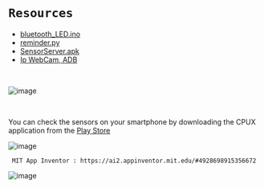 # `Resources`

- [bluetooth_LED.ino](https://github.com/imvickykumar999/Home-Automation-Project/blob/main/bluetooth_LED/bluetooth_LED.ino)
- [reminder.py](https://github.com/imvickykumar999/Arduino-Bluetooth-Reminder/blob/main/reminder.py)
- [SensorServer.apk](https://github.com/umer0586/SensorServer/releases)
- [Ip WebCam, ADB](https://stackoverflow.com/a/39215746/11493297)

<br>

![image](https://github.com/imvickykumar999/Android-Sensors/assets/50515418/995e14dc-5c74-4066-b7e9-62affdc61b13)

<br>

You can check the sensors on your smartphone by downloading the CPUX application from the [Play Store](https://play.google.com/store/apps/details?id=com.abs.cpu_z_advance&hl=en&gl=US)

![image](https://github.com/imvickykumar999/Android-Sensors/assets/50515418/5871e008-96ea-42c3-be17-2c33e790dc8d)

     MIT App Inventor : https://ai2.appinventor.mit.edu/#4928698915356672
 
![image](https://github.com/imvickykumar999/Android-Sensors/assets/50515418/3ef3e137-7e1d-4fe3-8716-c05ae06eff72)
